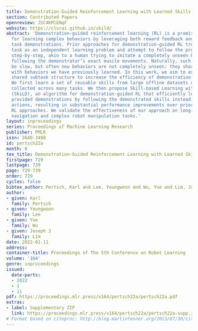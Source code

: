 ```yaml
---
title: Demonstration-Guided Reinforcement Learning with Learned Skills
section: Contributed Papers
openreview: JSC4KMlENqF
website: https://clvrai.github.io/skild/
abstract: 'Demonstration-guided reinforcement learning (RL) is a promising approach
  for learning complex behaviors by leveraging both reward feedback and a set of target
  task demonstrations. Prior approaches for demonstration-guided RL treat every new
  task as an independent learning problem and attempt to follow the provided demonstrations
  step-by-step, akin to a human trying to imitate a completely unseen behavior by
  following the demonstrator’s exact muscle movements. Naturally, such learning will
  be slow, but often new behaviors are not completely unseen: they share subtasks
  with behaviors we have previously learned. In this work, we aim to exploit this
  shared subtask structure to increase the efficiency of demonstration-guided RL.
  We first learn a set of reusable skills from large offline datasets of prior experience
  collected across many tasks. We then propose Skill-based Learning with Demonstrations
  (SkiLD), an algorithm for demonstration-guided RL that efficiently leverages the
  provided demonstrations by following the demonstrated skills instead of the primitive
  actions, resulting in substantial performance improvements over prior demonstration-guided
  RL approaches. We validate the effectiveness of our approach on long-horizon maze
  navigation and complex robot manipulation tasks.'
layout: inproceedings
series: Proceedings of Machine Learning Research
publisher: PMLR
issn: 2640-3498
id: pertsch22a
month: 0
tex_title: Demonstration-Guided Reinforcement Learning with Learned Skills
firstpage: 729
lastpage: 739
page: 729-739
order: 729
cycles: false
bibtex_author: Pertsch, Karl and Lee, Youngwoon and Wu, Yue and Lim, Joseph J
author:
- given: Karl
  family: Pertsch
- given: Youngwoon
  family: Lee
- given: Yue
  family: Wu
- given: Joseph J
  family: Lim
date: 2022-01-11
address:
container-title: Proceedings of The 5th Conference on Robot Learning
volume: '164'
genre: inproceedings
issued:
  date-parts:
  - 2022
  - 1
  - 11
pdf: https://proceedings.mlr.press/v164/pertsch22a/pertsch22a.pdf
extras:
- label: Supplementary ZIP
  link: https://proceedings.mlr.press/v164/pertsch22a/pertsch22a-supp.zip
# Format based on citeproc: http://blog.martinfenner.org/2013/07/30/citeproc-yaml-for-bibliographies/
---
```

